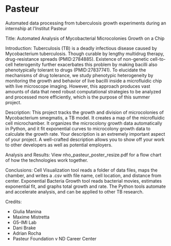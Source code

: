 # Pasteur
Automated data processing from tuberculosis growth experiments during an internship at l'Institut Pasteur

Title:
Automated Analysis of Mycobacterial Microcolonies Growth on a Chip

Introduction:
Tuberculosis (TB) is a deadly infectious disease caused by Mycobacterium tuberculosis. Though curable by lengthy multidrug therapy, drug-resistance spreads (PMID:2784885). Existence of non-genetic cell-to-cell heterogenity further exacerbates this problem by making bacilli also phenotypically tolerant to drugs (PMID:27837741). To elucidate the mechanisms of drug tolerance, we study phenotypic heterogeneity by monitoring the growth and behavior of live bacilli inside a microfluidic chip with live microscope imaging. However, this approach produces vast amounts of data that need robust computational strategies to be analyzed and processed more efficiently, which is the purpose of this summer project.

Description:
This project tracks the growth and division of microcolonies of Mycobacterium smegmatis, a TB model. It creates a map of the microfluidic cell microchamber. It organizes the microcolony growth data automatically in Python, and it fit exponential curves to microcolony growth data to calculate the growth rate.
Your description is an extremely important aspect of your project. A well-crafted description allows you to show off your work to other developers as well as potential employers.

Analysis and Results:
View nho_pasteur_poster_resize.pdf for a flow chart of how the technologies work together. 

Conclusions:
Cell Visualization tool reads a folder of data files, maps the chamber, and writes a .csv with file name, cell location, and distance from center. Exponential Bacteria Growth tool reads bacterial movies, estimates exponential fit, and graphs total growth and rate. The Python tools automate and accelerate analysis, and can be applied to other TB research.

Credits:
- Giulia Manina
- Maxime Mistretta
- G5-IMI Lab
- Dani Brake
- Adrian Rocha
- Pasteur Foundation v  ND Career Center
